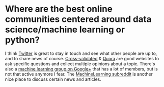 # Where are the best online communities centered around data science/machine learning or python?

I think [Twitter](https://twitter.com/rasbt) is great to stay in touch and see what other people are up to, and to share news of course. [Cross-validated](http://stats.stackexchange.com) & [Quora](https://www.quora.com/topic/Machine-Learning) are good websites to ask specific questions and collect multiple opinions about a topic. There's also a [machine learning group on Google+](https://plus.google.com/communities/107785538899595981479) that has a lot of members, but is not that active anymore I fear. The [MachineLearning subreddit](https://www.reddit.com/r/MachineLearning/) is another nice place to discuss certain news and articles.
